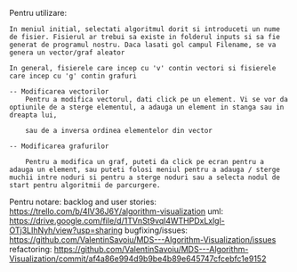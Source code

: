 Pentru utilizare:

    In meniul initial, selectati algoritmul dorit si introduceti un nume de fisier. Fisierul ar trebui sa existe in folderul inputs si sa fie generat de programul nostru. Daca lasati gol campul Filename, se va genera un vector/graf aleator
    
    In general, fisierele care incep cu 'v' contin vectori si fisierele care incep cu 'g' contin grafuri
    
    -- Modificarea vectorilor
        Pentru a modifica vectorul, dati click pe un element. Vi se vor da optiunile de a sterge elementul, a adauga un element in stanga sau in dreapta lui,
        
        sau de a inversa ordinea elementelor din vector
        
    -- Modificarea grafurilor
    
        Pentru a modifica un graf, puteti da click pe ecran pentru a adauga un element, sau puteti folosi meniul pentru a adauga / sterge muchii intre noduri si pentru a sterge noduri sau a selecta nodul de start pentru algoritmii de parcurgere.


Pentru notare:
    backlog and user stories: https://trello.com/b/4lV36J6Y/algorithm-visualization
    uml: https://drive.google.com/file/d/1TVnSt9vql4WTHPDxLxlgl-OTj3LIhNyh/view?usp=sharing
    bugfixing/issues: https://github.com/ValentinSavoiu/MDS---Algorithm-Visualization/issues 
    refactoring: https://github.com/ValentinSavoiu/MDS---Algorithm-Visualization/commit/af4a86e994d9b9be4b89e645747cfcebfc1e9152

